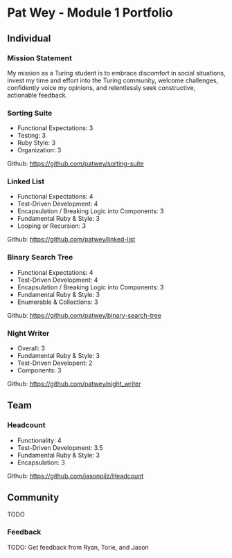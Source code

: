# Pat Wey - Module 1 Portfolio
## Individual
### Mission Statement
  My mission as a Turing student is to embrace discomfort in social situations, invest my time and effort into the Turing community, welcome challenges, confidently voice my opinions, and relentlessly seek constructive, actionable feedback.

### Sorting Suite
- Functional Expectations: 3
- Testing: 3
- Ruby Style: 3
- Organization: 3

Github: https://github.com/patwey/sorting-suite

### Linked List
- Functional Expectations: 4
- Test-Driven Development: 4
- Encapsulation / Breaking Logic into Components: 3
- Fundamental Ruby & Style: 3
- Looping or Recursion: 3

Github: https://github.com/patwey/linked-list

### Binary Search Tree
- Functional Expectations: 4
- Test-Driven Development: 4
- Encapsulation / Breaking Logic into Components: 3
- Fundamental Ruby & Style: 3
- Enumerable & Collections: 3

Github: https://github.com/patwey/binary-search-tree

### Night Writer
- Overall: 3
- Fundamental Ruby & Style: 3
- Test-Driven Developent: 2
- Components: 3

Github: https://github.com/patwey/night_writer

## Team

### Headcount
- Functionality: 4
- Test-Driven Development: 3.5
- Fundamental Ruby & Style: 3
- Encapsulation: 3

Github: https://github.com/jasonpilz/Headcount

## Community

TODO

### Feedback

TODO: Get feedback from Ryan, Torie, and Jason
